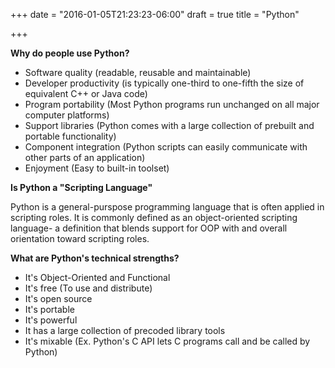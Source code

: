 +++
date = "2016-01-05T21:23:23-06:00"
draft = true
title = "Python"

+++

**Why do people use Python?**

* Software quality (readable, reusable and maintainable)
* Developer productivity (is typically one-third to one-fifth the size of equivalent C++ or Java code)
* Program portability (Most Python programs run unchanged on all major computer platforms)
* Support libraries (Python comes with a large collection of prebuilt and portable functionality)
* Component integration (Python scripts can easily communicate with other parts of an application)
* Enjoyment (Easy to built-in toolset)

**Is Python a "Scripting Language"**

Python is a general-purspose programming language that is often applied in scripting roles. It is commonly defined as an object-oriented scripting language- a definition that blends support for OOP with and overall orientation toward scripting roles.

**What are Python's technical strengths?**

* It's Object-Oriented and Functional
* It's free (To use and distribute)
* It's open source
* It's portable
* It's powerful
* It has a large collection of precoded library tools
* It's mixable (Ex. Python's C API lets C programs call and be called by Python)
